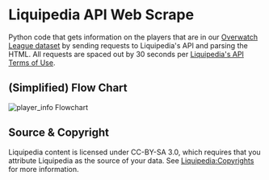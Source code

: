 # Liquipedia API Web Scrape

Python code that gets information on the players that are in our [Overwatch League dataset](https://github.com/mtollefsen/overwatch-league-data-projects/tree/main/Data%20Cleanup) by sending requests to Liquipedia's API and parsing the HTML. All requests are spaced out by 30 seconds per [Liquipedia's API Terms of Use](https://liquipedia.net/api-terms-of-use).

## (Simplified) Flow Chart
![player_info Flowchart](https://user-images.githubusercontent.com/97869630/155957200-924b2646-684a-4a14-b0ce-3257bed4ddfb.png)




## Source & Copyright
Liquipedia content is licensed under CC-BY-SA 3.0, which requires that you attribute Liquipedia as the source of your data. See [Liquipedia:Copyrights](https://liquipedia.net/commons/Liquipedia:Copyrights) for more information.
